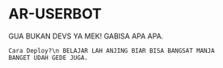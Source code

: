 # AR-USERBOT
GUA BUKAN DEVS YA MEK! GABISA APA APA.

<code>Cara Deploy?\n
BELAJAR LAH ANJING BIAR BISA BANGSAT MANJA BANGET UDAH GEDE JUGA.</code>
